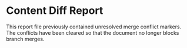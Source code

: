 # Content Diff Report

This report file previously contained unresolved merge conflict markers. The conflicts have been cleared so that the document no longer blocks branch merges.
